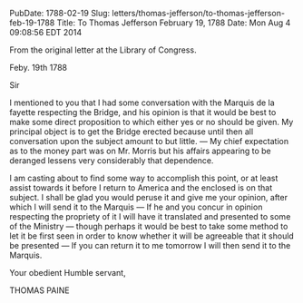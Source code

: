 PubDate: 1788-02-19
Slug: letters/thomas-jefferson/to-thomas-jefferson-feb-19-1788
Title: To Thomas Jefferson  February 19, 1788
Date: Mon Aug  4 09:08:56 EDT 2014

   From the original letter at the Library of Congress.

   Feby. 19th 1788

   Sir

   I mentioned to you that I had some conversation with the Marquis de
   la fayette respecting the Bridge, and his opinion is that it would be best
   to make some direct proposition to which either yes or no should be given.
   My principal object is to get the Bridge erected because until then all
   conversation upon the subject amount to but little. &mdash; 
   My chief expectation
   as to the money part was on Mr. Morris but his affairs appearing to be
   deranged lessens very considerably that dependence. 
   
   I am casting about to
   find some way to accomplish this point, or at least assist towards it
   before I return to America and the enclosed is on that subject. I shall be
   glad you would peruse it and give me your opinion, after which I will send
   it to the Marquis &mdash; If he and you concur in opinion respecting the
   propriety of it I will have it translated and presented to some of the
   Ministry &mdash; though perhaps it would be best to take some 
   method to let it be
   first seen in order to know whether it will be agreeable that it should be
   presented &mdash; If you can return it to me tomorrow 
   I will then send it to the
   Marquis.

   Your obedient Humble servant,

   THOMAS PAINE


